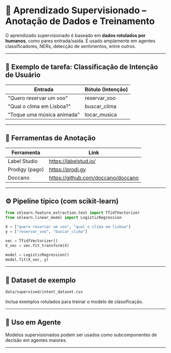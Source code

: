 # 🧠 Aprendizado Supervisionado – Anotação de Dados e Treinamento

O aprendizado supervisionado é baseado em **dados rotulados por humanos**, como pares entrada/saída. É usado amplamente em agentes classificadores, NERs, detecção de sentimentos, entre outros.

---

## 📌 Exemplo de tarefa: Classificação de Intenção de Usuário

| Entrada                       | Rótulo (Intenção)  |
|------------------------------|--------------------|
| "Quero reservar um voo"      | reservar_voo       |
| "Qual o clima em Lisboa?"    | buscar_clima       |
| "Toque uma música animada"   | tocar_musica       |

---

## 🔧 Ferramentas de Anotação

| Ferramenta       | Link                                     |
|------------------|------------------------------------------|
| Label Studio     | https://labelstud.io/                    |
| Prodigy (pago)   | https://prodi.gy                         |
| Doccano          | https://github.com/doccano/doccano       |

---

## ⚙️ Pipeline típico (com scikit-learn)

```python
from sklearn.feature_extraction.text import TfidfVectorizer
from sklearn.linear_model import LogisticRegression

X = ["quero reservar um voo", "qual o clima em lisboa"]
y = ["reservar_voo", "buscar_clima"]

vec = TfidfVectorizer()
X_vec = vec.fit_transform(X)

model = LogisticRegression()
model.fit(X_vec, y)
```
---

## 📁 Dataset de exemplo
```txt
data/supervised/intent_dataset.csv
```
Inclua exemplos rotulados para treinar o modelo de classificação.

---

## 🧪 Uso em Agente

Modelos supervisionados podem ser usados como subcomponentes de decisão em agentes maiores.

---
